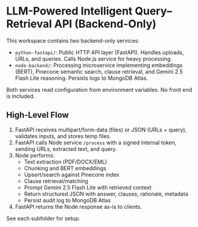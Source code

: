 # LLM-Powered Intelligent Query–Retrieval API (Backend-Only)

This workspace contains two backend-only services:

- `python-fastapi/`: Public HTTP API layer (FastAPI). Handles uploads, URLs, and queries. Calls Node.js service for heavy processing.
- `node-backend/`: Processing microservice implementing embeddings (BERT), Pinecone semantic search, clause retrieval, and Gemini 2.5 Flash Lite reasoning. Persists logs to MongoDB Atlas.

Both services read configuration from environment variables. No front end is included.

## High-Level Flow
1. FastAPI receives multipart/form-data (files) or JSON (URLs + query), validates inputs, and stores temp files.
2. FastAPI calls Node service `/process` with a signed internal token, sending URLs, extracted text, and query.
3. Node performs:
   - Text extraction (PDF/DOCX/EML)
   - Chunking and BERT embeddings
   - Upsert/search against Pinecone index
   - Clause retrieval/matching
   - Prompt Gemini 2.5 Flash Lite with retrieved context
   - Return structured JSON with answer, clauses, rationale, metadata
   - Persist audit log to MongoDB Atlas
4. FastAPI returns the Node response as-is to clients.

See each subfolder for setup.
